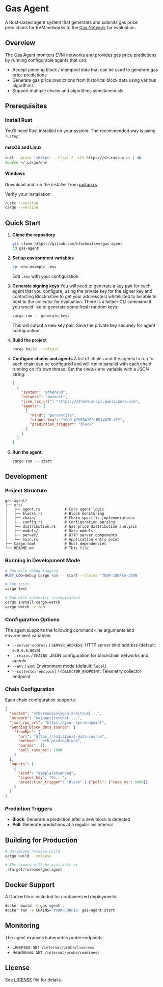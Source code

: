 # Gas Agent

A Rust-based agent system that generates and submits gas price predictions for EVM networks to the [Gas Network](https://gas.network/) for evaluation.

## Overview

The Gas Agent monitors EVM networks and provides gas price predictions by running configurable agents that can:

- Accept pending block / mempool data that can be used to generate gas price predictions
- Generate gas price predictions from historical block data using various algorithms
- Support multiple chains and algorithms simultaneously

## Prerequisites

### Install Rust

You'll need Rust installed on your system. The recommended way is using `rustup`:

#### macOS and Linux

```bash
curl --proto '=https' --tlsv1.2 -sSf https://sh.rustup.rs | sh
source ~/.cargo/env
```

#### Windows

Download and run the installer from [rustup.rs](https://rustup.rs/)

Verify your installation:

```bash
rustc --version
cargo --version
```

## Quick Start

1. **Clone the repository**

   ```bash
   git clone https://github.com/blocknative/gas-agent
   cd gas-agent
   ```

2. **Set up environment variables**

   ```bash
   cp .env.example .env
   ```

   Edit `.env` with your configuration:

3. **Generate signing keys**
   You will need to generate a key pair for each agent that you configure, using the private key for the signer key and contacting Blocknative to get your address(es) whitelisted to be able to post to the collector for evaluation. There is a helper CLI command if you would like to generate some fresh random keys:

   ```bash
   cargo run -- generate-keys
   ```

   This will output a new key pair. Save the private key securely for agent configuration.

4. **Build the project**

   ```bash
   cargo build --release
   ```

5. **Configure chains and agents**
   A list of chains and the agents to run for each chain can be configured and will run in parallel with each chain running on it's own thread. Set the `CHAINS` env variable with a JSON string:

   ```json
   [
     {
       "system": "ethereum",
       "network": "mainnet",
       "json_rpc_url": "https://ethereum-rpc.publicnode.com",
       "agents": [
         {
           "kind": "percentile",
           "signer_key": "YOUR-GENERATED-PRIVATE-KEY",
           "prediction_trigger": "block"
         }
       ]
     }
   ]
   ```

6. **Run the agent**
   ```bash
   cargo run -- start
   ```

## Development

### Project Structure

```
gas-agent/
├── src/
│   ├── agent.rs           # Core agent logic
│   ├── blocks.rs          # Block monitoring
│   ├── chain/             # Chain-specific implementations
│   ├── config.rs          # Configuration parsing
│   ├── distribution.rs    # Gas price distribution analysis
│   ├── models/            # Data models
│   ├── server/            # HTTP server components
│   └── main.rs            # Application entry point
├── Cargo.toml             # Rust dependencies
└── README.md              # This file
```

### Running in Development Mode

```bash
# Run with debug logging
RUST_LOG=debug cargo run -- start --chains 'YOUR-CONFIG-JSON'

# Run tests
cargo test

# Run with automatic recompilation
cargo install cargo-watch
cargo watch -x run
```

### Configuration Options

The agent supports the following command-line arguments and environment variables:

- `--server-address` / `SERVER_ADDRESS`: HTTP server bind address (default: `0.0.0.0:8080`)
- `--chains` / `CHAINS`: JSON configuration for blockchain networks and agents
- `--env` / `ENV`: Environment mode (default: `local`)
- `--collector-endpoint` / `COLLECTOR_ENDPOINT`: Telemetry collector endpoint

### Chain Configuration

Each chain configuration supports:

```json
{
  "system": "ethereum|polygon|arbitrum|...",
  "network": "mainnet|testnet|...",
  "json_rpc_url": "https://your-rpc-endpoint",
  "pending_block_data_source": {
    "JsonRpc": {
      "url": "https://additional-data-source",
      "method": "eth_pendingBlock",
      "params": [],
      "poll_rate_ms": 1000
    }
  },
  "agents": [
    {
      "kind": "simple|advanced",
      "signer_key": "0x...",
      "prediction_trigger": "block" | {"poll": {"rate_ms": 5000}}
    }
  ]
}
```

### Prediction Triggers

- **Block**: Generate a prediction after a new block is detected
- **Poll**: Generate predictions at a regular ms interval

## Building for Production

```bash
# Optimized release build
cargo build --release

# The binary will be available at
./target/release/gas-agent
```

## Docker Support

A Dockerfile is included for containerized deployments:

```bash
docker build -t gas-agent .
docker run -e CHAINS='YOUR-CONFIG' gas-agent start
```

## Monitoring

The agent exposes kubernetes probe endpoints:

- Liveness: `GET /internal/probe/liveness`
- Readiness: `GET /internal/probe/readiness`

## License

See [LICENSE](LICENSE) file for details.
